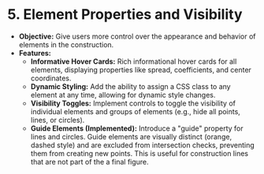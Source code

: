 # 5. Element Properties and Visibility

-   **Objective:** Give users more control over the appearance and behavior of elements in the construction.
-   **Features:**
    -   **Informative Hover Cards:** Rich informational hover cards for all elements, displaying properties like spread, coefficients, and center coordinates.
    -   **Dynamic Styling:** Add the ability to assign a CSS class to any element at any time, allowing for dynamic style changes.
    -   **Visibility Toggles:** Implement controls to toggle the visibility of individual elements and groups of elements (e.g., hide all points, lines, or circles).
    -   **Guide Elements (Implemented):** Introduce a "guide" property for lines and circles. Guide elements are visually distinct (orange, dashed style) and are excluded from intersection checks, preventing them from creating new points. This is useful for construction lines that are not part of the a final figure.
